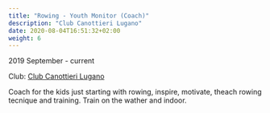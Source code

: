 ```yaml
---
title: "Rowing - Youth Monitor (Coach)"
description: "Club Canottieri Lugano"
date: 2020-08-04T16:51:32+02:00
weight: 6
---
```


2019 September - current

Club: [Club Canottieri Lugano](https://www.clubcanottierilugano.com)

Coach for the kids just starting with rowing, inspire, motivate, theach rowing tecnique and training. Train on the wather and indoor.
